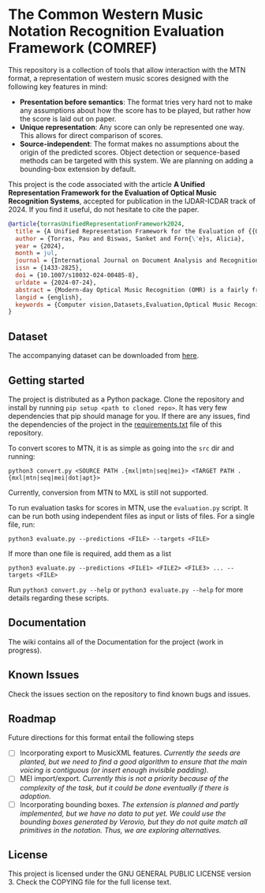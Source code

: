# The Common Western Music Notation Recognition Evaluation Framework (COMREF)

This repository is a collection of tools that allow interaction with the MTN format, a representation of western music scores designed with the following key features in mind:

- **Presentation before semantics**: The format tries very hard not to make any assumptions about how the score has to be played, but rather how the score is laid out on paper.
- **Unique representation**: Any score can only be represented one way. This allows for direct comparison of scores.
- **Source-independent**: The format makes no assumptions about the origin of the predicted scores. Object detection or sequence-based methods can be targeted with this system. We are planning on adding a bounding-box extension by default.

This project is the code associated with the article **A Unified Representation Framework for the Evaluation of Optical Music Recognition Systems**, accepted for publication in the IJDAR-ICDAR track of 2024. If you find it useful, do not hesitate to cite the paper.

```bibtex
@article{torrasUnifiedRepresentationFramework2024,
  title = {A Unified Representation Framework for the Evaluation of {{Optical Music Recognition}} Systems},
  author = {Torras, Pau and Biswas, Sanket and Forn{\'e}s, Alicia},
  year = {2024},
  month = jul,
  journal = {International Journal on Document Analysis and Recognition (IJDAR)},
  issn = {1433-2825},
  doi = {10.1007/s10032-024-00485-8},
  urldate = {2024-07-24},
  abstract = {Modern-day Optical Music Recognition (OMR) is a fairly fragmented field. Most OMR approaches use datasets that are independent and incompatible between each other, making it difficult to both combine them and compare recognition systems built upon them. In this paper we identify the need of a common music representation language and propose the Music Tree Notation format, with the idea to construct a common endpoint for OMR research that allows coordination, reuse of technology and fair evaluation of community efforts. This format represents music as a set of primitives that group together into higher-abstraction nodes, a compromise between the expression of fully graph-based and sequential notation formats. We have also developed a specific set of OMR metrics and a typeset score dataset as a proof of concept of this idea.},
  langid = {english},
  keywords = {Computer vision,Datasets,Evaluation,Optical Music Recognition,Representation},
}
```

## Dataset

The accompanying dataset can be downloaded from [here](https://datasets.cvc.uab.cat/comref/comref.zip).

## Getting started

The project is distributed as a Python package. Clone the repository and install by running `pip setup <path to cloned repo>`. It has very few dependencies that pip should manage for you. If there are any issues, find the dependencies of the project in the [requirements.txt](./requirements.txt) file of this repository.

To convert scores to MTN, it is as simple as going into the `src` dir and running:

```
python3 convert.py <SOURCE PATH .{mxl|mtn|seq|mei}> <TARGET PATH .{mxl|mtn|seq|mei|dot|apt}>
```

Currently, conversion from MTN to MXL is still not supported.

To run evaluation tasks for scores in MTN, use the `evaluation.py` script. It can be run both using independent files as input or lists of files. For a single file, run:

```
python3 evaluate.py --predictions <FILE> --targets <FILE>
```

If more than one file is required, add them as a list 

```
python3 evaluate.py --predictions <FILE1> <FILE2> <FILE3> ... --targets <FILE>
```

Run `python3 convert.py --help` or `python3 evaluate.py --help` for more details regarding these scripts.

## Documentation

The wiki contains all of the Documentation for the project (work in progress).

## Known Issues

Check the issues section on the repository to find known bugs and issues.

## Roadmap

Future directions for this format entail the following steps

- [ ] Incorporating export to MusicXML features. *Currently the seeds are planted, but we need to find a good algorithm to ensure that the main voicing is contiguous (or insert enough invisible padding).*
- [ ] MEI import/export. *Currently this is not a priority because of the complexity of the task, but it could be done eventually if there is adoption.*
- [ ] Incorporating bounding boxes. *The extension is planned and partly implemented, but we have no data to put yet. We could use the bounding boxes generated by Verovio, but they do not quite match all primitives in the notation. Thus, we are exploring alternatives.*

## License

This project is licensed under the GNU GENERAL PUBLIC LICENSE version 3. Check the COPYING file for the full license text.

